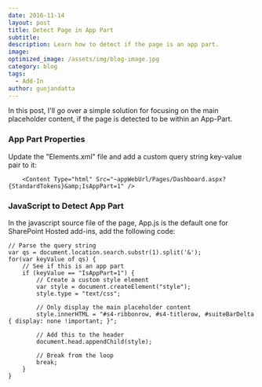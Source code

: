 ```yaml
---
date: 2016-11-14
layout: post
title: Detect Page in App Part
subtitle:
description: Learn how to detect if the page is an app part.
image:
optimized_image: /assets/img/blog-image.jpg
category: blog
tags:
  - Add-In
author: gunjandatta
---
```


In this post, I'll go over a simple solution for focusing on the main placeholder content, if the page is detected to be within an App-Part.

### App Part Properties

Update the "Elements.xml" file and add a custom query string key-value pair to it:

```
    <Content Type="html" Src="~appWebUrl/Pages/Dashboard.aspx?{StandardTokens}&amp;IsAppPart=1" />

```

### JavaScript to Detect App Part

In the javascript source file of the page, App.js is the default one for SharePoint Hosted add-ins, add the following code:

```
// Parse the query string
var qs = document.location.search.substr(1).split('&');
for(var keyValue of qs) {
    // See if this is an app part
    if (keyValue == "IsAppPart=1") {
        // Create a custom style element
        var style = document.createElement("style");
        style.type = "text/css";

        // Only display the main placeholder content
        style.innerHTML = "#s4-ribbonrow, #s4-titlerow, #suiteBarDelta { display: none !important; }";

        // Add this to the header
        document.head.appendChild(style);

        // Break from the loop
        break;
    }
}

```
